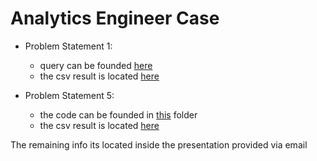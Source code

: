 # Analytics Engineer Case

- Problem Statement 1:
  * query can be founded [here](https://github.com/Henmachado/ae-case/blob/main/account_monthly_balance.sql)
  * the csv result is located [here](https://raw.githubusercontent.com/Henmachado/ae-case/main/csv/account_monthly_balance/part-00000-e2cc7dbf-2b4b-4d85-bd51-082aea127466-c000.csv)   

- Problem Statement 5:
  * the code can be founded in [this](https://github.com/Henmachado/ae-case/tree/main/investments) folder
  * the csv result is located [here](https://raw.githubusercontent.com/Henmachado/ae-case/main/csv/investments_daily_balance/part-00000-367cfca2-4beb-4fc2-b780-6faea0255b99-c000.csv)

The remaining info its located inside the presentation provided via email
